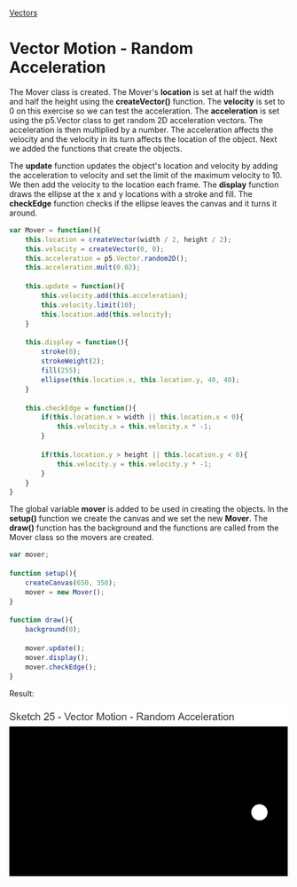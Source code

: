 [Vectors](../)

# Vector Motion - Random Acceleration

The Mover class is created. The Mover's **location** is set at half the width and half the height using the **createVector()** function. The **velocity** is set to 0 on this exercise so we can test the acceleration. The **acceleration** is set using the p5.Vector class to get random 2D acceleration vectors. The acceleration is then multiplied by a number. The acceleration affects the velocity and the velocity in its turn affects the location of the object. Next we added the functions that create the objects.

The **update** function updates the object's location and velocity by adding the acceleration to velocity and set the limit of the maximum velocity to 10. We then add the velocity to the location each frame. The **display** function draws the ellipse at the x and y locations with a stroke and fill. The **checkEdge** function checks if the ellipse leaves the canvas and it turns it around.

```js
var Mover = function(){
    this.location = createVector(width / 2, height / 2);
    this.velocity = createVector(0, 0);
    this.acceleration = p5.Vector.random2D();
    this.acceleration.mult(0.02);

    this.update = function(){
        this.velocity.add(this.acceleration);
        this.velocity.limit(10);
        this.location.add(this.velocity);
    }

    this.display = function(){
        stroke(0);
        strokeWeight(2);
        fill(255);
        ellipse(this.location.x, this.location.y, 40, 40);
    }

    this.checkEdge = function(){
        if(this.location.x > width || this.location.x < 0){
            this.velocity.x = this.velocity.x * -1;
        }

        if(this.location.y > height || this.location.y < 0){
            this.velocity.y = this.velocity.y * -1;
        }
    }
}
```

The global variable **mover** is added to be used in creating the objects. In the **setup()** function we create the canvas and we set the new **Mover**. The **draw()** function has the background and the functions are called from the Mover class so the movers are created.

```js
var mover;

function setup(){
    createCanvas(650, 350);
    mover = new Mover();
}

function draw(){
    background(0);

    mover.update();
    mover.display();
    mover.checkEdge();
}
```

Result:

![Vector Motion - Acceleration](img/Sketch25.PNG?raw=true " Vector Motion - Acceleration")
